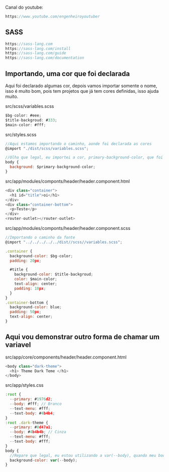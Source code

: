 Canal do youtube:

```js
https://www.youtube.com/engenheiroyoutuber
```

## SASS

```js
https://sass-lang.com
https://sass-lang.com/install
https://sass-lang.com/guide
https://sass-lang.com/documentation
```

## Importando, uma cor que foi declarada

Aqui foi declarado algumas cor, depois vamos importar somente o nome, isso é
muito bom, pois tem projetos que já tem cores definidas, isso ajuda muito.

src/scss/variables.scss

```js
$bg-color: #eee;
$title-backgroud: #333;
$main-color: #fff;
```

src/styles.scss

```js
//Aqui estamos importando o caminho, aonde foi declarada as cores
@import "./dist/scss/variables.scss";

//Olha que legal, eu importei a cor, primary-background-color, que foi declarada em variables.scss
body {
  background: $primary-background-color;
}
```

src/app/modules/componts/header/header.component.html

```js
<div class="container">
  <h1 id="title">oi</h1>
</div>
<div class="container-bottom">
  <p>Teste</p>
</div>
<router-outlet></router-outlet>
```

src/app/modules/componts/header/header.component.scss

```js
//Importando o caminho da fonte
@import "../../../../../dist//scss//variables.scss";

.container {
  background-color: $bg-color;
  padding: 20px;

  #title {
    background-color: $title-backgroud;
    color: $main-color;
    text-align: center;
    padding: 10px;
  }
}
.container-bottom {
  background-color: blue;
  padding: 50px;
  text-align: center;
}
```

## Aqui vou demonstrar outro forma de chamar um variavel

src/app/core/components/header/header.component.html

```js
<body class="dark-theme">
  <h1> Theme Dark Teme </h1>
</body>
```

src/app/styles.css

```js
:root {
  --primary: #1976d2;
  --body: #fff; // Branco
  --text-menu: #fff;
  --text-body: #4b4b4;
}
:root .dark-theme {
  --primary: #0d47a1;
  --body: #4b4b4b; // Cinza
  --text-menu: #fff;
  --text-body: #fff;
}
body {
  //Repare que legal, eu estou utilizando a var(--body), quando meu body, for igual dark-theme, ele irá ficar cinza se não for ficara branco.
  background-color: var(--body);
}
```
